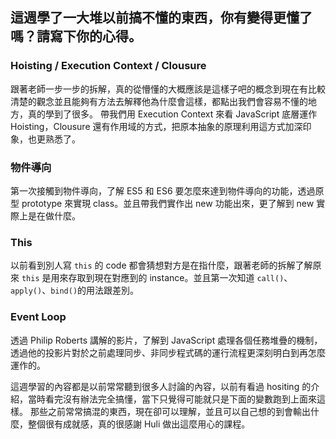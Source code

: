 ## 這週學了一大堆以前搞不懂的東西，你有變得更懂了嗎？請寫下你的心得。

### Hoisting / Execution Context / Clousure
跟著老師一步一步的拆解，真的從懵懂的大概應該是這樣子吧的概念到現在有比較清楚的觀念並且能夠有方法去解釋他為什麼會這樣，都點出我們會容易不懂的地方，真的學到了很多。
帶我們用 Execution Context 來看 JavaScript 底層運作 Hoisting，Clousure 還有作用域的方式，把原本抽象的原理利用這方式加深印象，也更熟悉了。

### 物件導向
第一次接觸到物件導向，了解 ES5 和 ES6 要怎麼來達到物件導向的功能，透過原型 prototype 來實現 class。並且帶我們實作出 new 功能出來，更了解到 new 實際上是在做什麼。

### This
以前看到別人寫 `this` 的 code 都會猜想對方是在指什麼，跟著老師的拆解了解原來 `this` 是用來存取到現在對應到的 instance。並且第一次知道 `call()`、`apply()`、`bind()`的用法跟差別。

### Event Loop
透過 Philip Roberts 講解的影片，了解到 JavaScript 處理各個任務堆疊的機制，透過他的投影片對於之前處理同步、非同步程式碼的運行流程更深刻明白到再怎麼運作的。

這週學習的內容都是以前常常聽到很多人討論的內容，以前有看過 hositing 的介紹，當時看完沒有辦法完全搞懂，當下只覺得可能就只是下面的變數跑到上面來這樣。
那些之前常常搞混的東西，現在卻可以理解，並且可以自己想的到會輸出什麼，整個很有成就感，真的很感謝 Huli 做出這麼用心的課程。